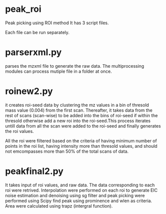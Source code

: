 # peak_roi
Peak picking using ROI method
It has 3 script files.

Each file can be run separately.


# parserxml.py
parses the mzxml file to generate the raw data. The multiprocessing modules can process mutiple file in a folder at once.


# roinew2.py

it creates roi-seed data by clustering the mz values in a bin of thresold mass value (0.004) from the first scan.
Thereafter, it takes data from the rest of scans (scan-wise) to be added into the bins of roi-seed if within the thresold otherwise add a new roi into the roi-seed.This process iterates untill data from all the scan were added to the roi-seed and finally generates the roi values.

All the roi were filtered based on the criteria of having minimum number of points in the roi list, having intensity more than thresold values, and should not emcompasses more than 50% of the total scans of data.

# peakfinal2.py

It takes input of roi values, and raw data.
The data corresponding to each roi were retrived.
Interpolation were performed on each roi to generate EIC 
noise estimation and denoising using sg filter
and peak picking were performed using Scipy find peak using prominence and wlen as criteria.
Area were calculated using trapz (intergral function).

